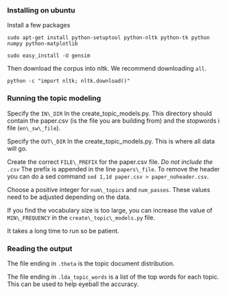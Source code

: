 
### Installing on ubuntu

Install a few packages

	sudo apt-get install python-setuptool python-nltk python-tk python numpy python-matplotlib

	sudo easy_install -U gensim

Then download the corpus into nltk. We recommend downloading `all`.

	python -c "import nltk; nltk.download()"

### Running the topic modeling

Specify the `IN\_DIR` In the create\_topic\_models.py. This directory should
contain the paper.csv (is the file you are building from) and the stopwords i
file (`en\_sw\_file`). 

Specify the `OUT\_DIR` In the create\_topic\_models.py. This is where all data will go.

Create the correct `FILE\_PREFIX` for the paper.csv file.
*Do not include the `.csv`* The prefix is appended in the line `papers\_file`.
To remove the header you can do a sed 
command `sed 1,1d paper.csv > paper_noheader.csv`.

Choose a positive integer for `num\_topics` and `num_passes`. These values 
need to be adjusted depending on the data.

If you find the vocabulary size is too large, you can increase the 
value of `MIN\_FREQUENCY` in the `create\_topic\_models.py` file. 

It takes a long time to run so be patient.

### Reading the output

The file ending in `.theta` is the topic document distribution.

The file ending in `.lda_topic_words` is a list of the top words
for each topic. This can be used to help eyeball the accuracy.


